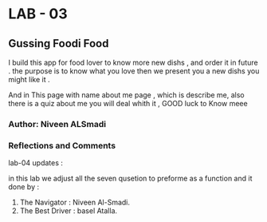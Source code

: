 # LAB - 03
## Gussing Foodi Food 
I build this app for food lover to know more new dishs , and order it in future . the purpose is to know what you love then we present you a new dishs you might like it .


And in This page with name  about me page , which  is describe me, also there is a quiz about me you will deal whith it  , GOOD luck to Know meee  

### Author: Niveen ALSmadi


### Reflections and Comments 
 
lab-04 updates :

in this lab we adjust all the seven qusetion to preforme as a function and it done by :
1. The Navigator : Niveen Al-Smadi.
2. The Best Driver : basel Atalla.